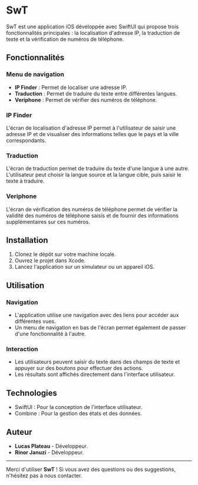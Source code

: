 # SwT

SwT est une application iOS développée avec SwiftUI qui propose trois fonctionnalités principales : la localisation d'adresse IP, la traduction de texte et la vérification de numéros de téléphone.

## Fonctionnalités

### Menu de navigation

- **IP Finder** : Permet de localiser une adresse IP.
- **Traduction** : Permet de traduire du texte entre différentes langues.
- **Veriphone** : Permet de vérifier des numéros de téléphone.

### IP Finder

L'écran de localisation d'adresse IP permet à l'utilisateur de saisir une adresse IP et de visualiser des informations telles que le pays et la ville correspondants.

### Traduction

L'écran de traduction permet de traduire du texte d'une langue à une autre. L'utilisateur peut choisir la langue source et la langue cible, puis saisir le texte à traduire.

### Veriphone

L'écran de vérification des numéros de téléphone permet de vérifier la validité des numéros de téléphone saisis et de fournir des informations supplémentaires sur ces numéros.

## Installation

1. Clonez le dépôt sur votre machine locale.
2. Ouvrez le projet dans Xcode.
3. Lancez l'application sur un simulateur ou un appareil iOS.

## Utilisation

### Navigation

- L'application utilise une navigation avec des liens pour accéder aux différentes vues.
- Un menu de navigation en bas de l'écran permet également de passer d'une fonctionnalité à l'autre.

### Interaction

- Les utilisateurs peuvent saisir du texte dans des champs de texte et appuyer sur des boutons pour effectuer des actions.
- Les résultats sont affichés directement dans l'interface utilisateur.

## Technologies

- SwiftUI : Pour la conception de l'interface utilisateur.
- Combine : Pour la gestion des états et des données.

## Auteur

- **Lucas Plateau** - Développeur.
- **Rinor Januzi** - Développeur.

---

Merci d'utiliser **SwT** ! Si vous avez des questions ou des suggestions, n'hésitez pas à nous contacter.
